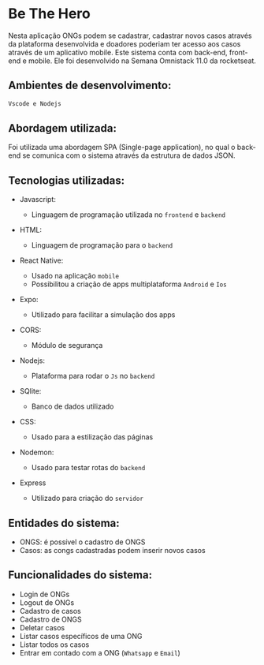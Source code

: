 # Be The Hero

Nesta aplicação ONGs podem se cadastrar, cadastrar novos casos através da plataforma desenvolvida e doadores poderiam ter acesso aos casos através de um aplicativo mobile. 
Este sistema conta com back-end,  front-end e mobile.
Ele foi desenvolvido na Semana Omnistack 11.0 da rocketseat.

## Ambientes de desenvolvimento:

```bash
Vscode e Nodejs

```

## Abordagem utilizada:

Foi utilizada uma abordagem SPA (Single-page application), no qual o back-end se comunica com o sistema através da estrutura de dados JSON.

## Tecnologias utilizadas:

* Javascript:
    * Linguagem de programação utilizada no `frontend` e `backend`
* HTML:
    * Linguagem de programação para o `backend`
* React Native:
    * Usado na aplicação `mobile`
    * Possibilitou a criação de apps multiplataforma `Android` e `Ios`
* Expo:
    * Utilizado para facilitar a simulação dos apps
    
* CORS:
    * Módulo de segurança
    
* Nodejs:
    * Plataforma para rodar o `Js` no `backend`
    
* SQlite:
    * Banco de dados utilizado
    
* CSS:
    * Usado para a estilização das páginas
    
* Nodemon:
    * Usado para testar rotas do `backend`

* Express
    * Utilizado para criação do `servidor`


## Entidades do sistema:
* ONGS: é possível o cadastro de ONGS
* Casos: as congs cadastradas podem inserir novos casos

## Funcionalidades do sistema:

* Login de ONGs
* Logout de ONGs
* Cadastro de casos
* Cadastro de ONGS
* Deletar casos
* Listar casos específicos de uma ONG
* Listar todos os casos
* Entrar em contado com a ONG (`Whatsapp` e `Email`)

